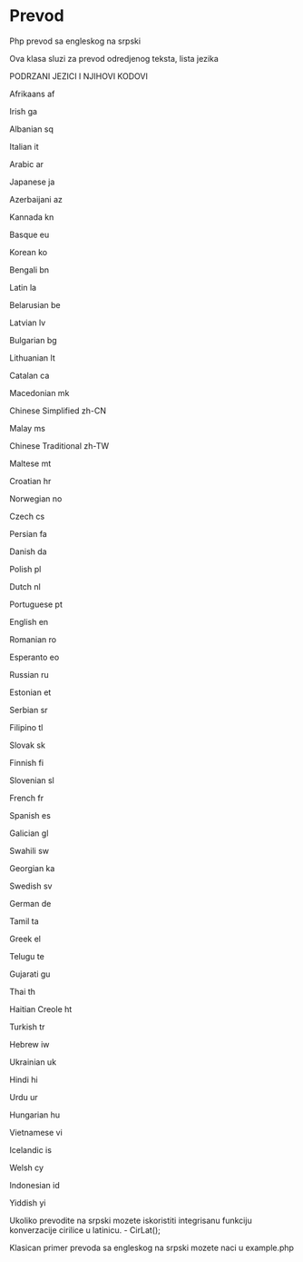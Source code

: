 Prevod
======

Php prevod sa engleskog na srpski

Ova klasa sluzi za prevod odredjenog teksta, lista jezika

PODRZANI JEZICI I NJIHOVI KODOVI

Afrikaans
af

Irish
ga

Albanian
sq

Italian
it

Arabic
ar

Japanese
ja

Azerbaijani
az

Kannada
kn

Basque
eu

Korean
ko

Bengali
bn

Latin
la

Belarusian
be

Latvian
lv

Bulgarian
bg

Lithuanian
lt

Catalan
ca

Macedonian
mk

Chinese Simplified
zh-CN

Malay
ms

Chinese Traditional
zh-TW

Maltese
mt

Croatian
hr

Norwegian
no

Czech
cs

Persian
fa

Danish
da

Polish
pl

Dutch
nl

Portuguese
pt

English
en

Romanian
ro

Esperanto
eo

Russian
ru

Estonian
et

Serbian
sr

Filipino
tl

Slovak
sk

Finnish
fi

Slovenian
sl

French
fr

Spanish
es

Galician
gl

Swahili
sw

Georgian
ka

Swedish
sv

German
de

Tamil
ta

Greek
el

Telugu
te

Gujarati
gu

Thai
th

Haitian Creole
ht

Turkish
tr

Hebrew
iw

Ukrainian
uk

Hindi
hi

Urdu
ur

Hungarian
hu

Vietnamese
vi

Icelandic
is

Welsh
cy

Indonesian
id

Yiddish
yi


Ukoliko prevodite na srpski mozete iskoristiti integrisanu funkciju konverzacije cirilice u latinicu. - CirLat();

Klasican primer prevoda sa engleskog na srpski mozete naci u example.php
